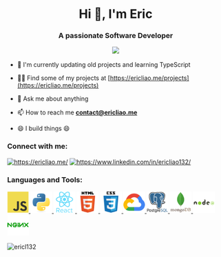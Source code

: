 <h1 align="center">Hi 👋, I'm Eric</h1>
<h3 align="center">A passionate Software Developer</h3>
<p align="center">
<img src="https://i.ibb.co/4s1jjHc/main-gif.gif"/>
</p>

- 🌱 I'm currently updating old projects and learning TypeScript

- 👨‍💻 Find some of my projects at [https://ericliao.me/projects](https://ericliao.me/projects)

- 💬 Ask me about anything

- 📫 How to reach me **contact@ericliao.me**

- 😄 I build things 😄

<h3 align="left">Connect with me:</h3>

<p align="left">
<a href="https://ericliao.me/" ><img align="center" src="https://i.ibb.co/rGFRZcX/el.png" alt="https://ericliao.me/"/></a>
<a href="https://www.linkedin.com/in/ericliao132/" ><img align="center" src="https://i.ibb.co/2PpmFGQ/icons8-linkedin-2-48.png" alt="https://www.linkedin.com/in/ericliao132/" height="48" width="48" /></a>
<h3 align="left">Languages and Tools:</h3>
<p align="left"> 
<a href="https://developer.mozilla.org/en-US/docs/Web/JavaScript"> <img src="https://raw.githubusercontent.com/EricL132/EricL132/main/javascript-original.svg?sanitize=true" alt="javascript" width="50" height="50"/> 
</a>
<a href="https://www.python.org"> <img src="https://raw.githubusercontent.com/EricL132/EricL132/main/python-original.svg?sanitize=true" alt="python" width="50" height="50"/> 
</a>
<a href="https://reactjs.org/"> <img src="https://raw.githubusercontent.com/EricL132/EricL132/main/react-original.svg?sanitize=true" alt="react" width="50" height="50"/> 
</a> 
<a href="https://html.com/">
<img src="https://raw.githubusercontent.com/EricL132/EricL132/main/html5-original.svg?sanitize=true" alt="html5" width="50" height="50"/> 
</a> 
<a href="https://www.w3schools.com/css/"> <img src="https://raw.githubusercontent.com/EricL132/EricL132/main/css3-original.svg?sanitize=true" alt="css3" width="50" height="50"/>
</a> 
<a href="https://cloud.google.com"> <img src="https://raw.githubusercontent.com/EricL132/EricL132/main/google-cloud-original.svg?sanitize=true" alt="gcp" width="50" height="50"/>
</a> 
<a href="https://www.postgresql.org"> <img src="https://raw.githubusercontent.com/EricL132/EricL132/main/postgresql-original.svg?sanitize=true" alt="postgresql" width="50" height="50"/> 
</a> 
<a href="https://www.mongodb.com/"> <img src= "https://raw.githubusercontent.com/EricL132/EricL132/main/mongodb-original.svg?sanitize=true" alt="mongodb" width="50" height="50"/> 
</a> 
<a href="https://nodejs.org"> <img src="https://raw.githubusercontent.com/EricL132/EricL132/main/nodejs-original.svg?sanitize=true" alt="nodejs" width="50" height="50"/>
</a> 
<a href="https://www.nginx.com"> <img src="https://raw.githubusercontent.com/EricL132/EricL132/main/nginx-original.svg?sanitize=true" alt="nginx" width="50" height="50"/> 
</a> 
</p>

<p><img src="https://github-readme-stats.vercel.app/api/top-langs?username=ericl132&show_icons=true&locale=en&layout=compact&exclude_repo=Image-Scanner,UnityGame-Source,Airplane-Unity" alt="ericl132" /></p>

